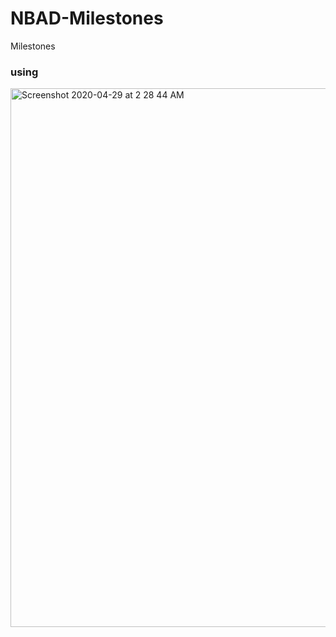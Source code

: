 # NBAD-Milestones
 Milestones

### using 

<img width="862" alt="Screenshot 2020-04-29 at 2 28 44 AM" src="https://user-images.githubusercontent.com/55222594/80566518-28894680-89c1-11ea-85b8-443e78a6095f.png">
